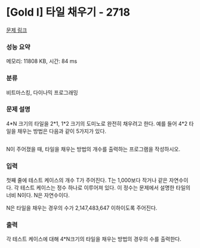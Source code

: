 # [Gold I] 타일 채우기 - 2718 

[문제 링크](https://www.acmicpc.net/problem/2718) 

### 성능 요약

메모리: 11808 KB, 시간: 84 ms

### 분류

비트마스킹, 다이나믹 프로그래밍

### 문제 설명

<p>4*N 크기의 타일을 2*1, 1*2 크기의 도미노로 완전히 채우려고 한다. 예를 들어 4*2 타일을 채우는 방법은 다음과 같이 5가지가 있다.</p>

<p style="text-align: center;"><img alt="" src="https://www.acmicpc.net/upload/images/Screen%20Shot%202012-10-06%20at%20%EC%98%A4%EC%A0%84%206_10_09.png"></p>

<p>N이 주어졌을 때, 타일을 채우는 방법의 개수를 출력하는 프로그램을 작성하시오.</p>

### 입력 

 <p>첫째 줄에 테스트 케이스의 개수 T가 주어진다. T는 1,000보다 작거나 같은 자연수이다. 각 테스트 케이스는 정수 하나로 이루어져 있다. 이 정수는 문제에서 설명한 타일의 너비 N이다. N은 자연수이다.</p>

<p>N은 타일을 채우는 경우의 수가 2,147,483,647 이하이도록 주어진다.</p>

### 출력 

 <p>각 테스트 케이스에 대해 4*N크기의 타일을 채우는 방법의 경우의 수를 출력한다.</p>

